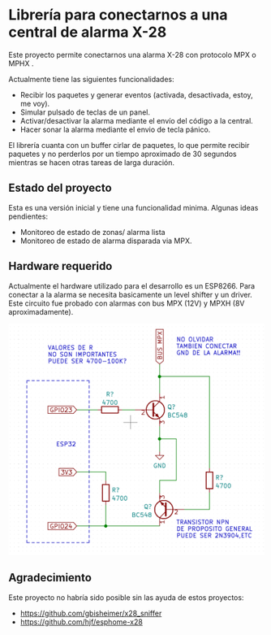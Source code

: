 # Librería para conectarnos a una central de alarma X-28

Este proyecto permite conectarnos una alarma X-28 con protocolo MPX o MPHX .

Actualmente tiene las siguientes funcionalidades:

- Recibir los paquetes y generar eventos (activada, desactivada, estoy, me voy).
- Simular pulsado de teclas de un panel.
- Activar/desactivar la alarma mediante el envío del código a la central.
- Hacer sonar la alarma mediante el envio de tecla pánico.

El librería cuanta con un buffer cirlar de paquetes, lo que permite recibir paquetes y no perderlos por un tiempo aproximado de 30 segundos mientras se hacen otras tareas de larga duración.

## Estado del proyecto

Esta es una versión inicial y tiene una funcionalidad minima. Algunas ideas pendientes:

- Monitoreo de estado de zonas/ alarma lista
- Monitoreo de estado de alarma disparada via MPX.

## Hardware requerido

Actualmente el hardware utilizado para el desarrollo es un ESP8266.
Para conectar a la alarma se necesita basicamente un level shifter y un driver. Este circuito fue probado con alarmas con bus MPX (12V) y MPXH (8V aproximadamente).

![Alt text](circuito.png?raw=true "Circuito")

## Agradecimiento

Este proyecto no habría sido posible sin las ayuda de estos proyectos:
 - https://github.com/gbisheimer/x28_sniffer
 - https://github.com/hjf/esphome-x28
